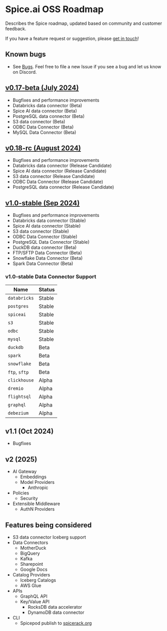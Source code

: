 # Spice.ai OSS Roadmap

Describes the Spice roadmap, updated based on community and customer feedback.

If you have a feature request or suggestion, please [get in touch](https://github.com/spiceai/spiceai#-connect-with-us)!

## Known bugs

- See [Bugs](https://github.com/spiceai/spiceai/labels/bug). Feel free to file a new Issue if you see a bug and let us know on Discord.

## [v0.17-beta (July 2024)](https://github.com/spiceai/spiceai/milestone/37)

- Bugfixes and performance improvements
- Databricks data connector (Beta)
- Spice AI data connector (Beta)
- PostgreSQL data connector (Beta)
- S3 data connector (Beta)
- ODBC Data Connector (Beta)
- MySQL Data Connector (Beta)

## [v0.18-rc (August 2024)](https://github.com/spiceai/spiceai/milestone/32)

- Bugfixes and performance improvements
- Databricks data connector (Release Candidate)
- Spice AI data connector (Release Candidate)
- S3 data connector (Release Candidate)
- ODBC Data Connector (Release Candidate)
- PostgreSQL data connector (Release Candidate)

## [v1.0-stable (Sep 2024)](https://github.com/spiceai/spiceai/milestone/33)

- Bugfixes and performance improvements
- Databricks data connector (Stable)
- Spice AI data connector (Stable)
- S3 data connector (Stable)
- ODBC Data Connector (Stable)
- PostgreSQL Data Connector (Stable)
- DuckDB data connector (Beta)
- FTP/SFTP Data Connector (Beta)
- Snowflake Data Connector (Beta)
- Spark Data Connector (Beta)

### v1.0-stable Data Connector Support

| Name          | Status |
| ------------- | ------ |
| `databricks`  | Stable |
| `postgres`    | Stable |
| `spiceai`     | Stable |
| `s3`          | Stable |
| `odbc`        | Stable |
| `mysql`       | Stable |
| `duckdb`      | Beta   |
| `spark`       | Beta   |
| `snowflake`   | Beta   |
| `ftp`, `sftp` | Beta   |
| `clickhouse`  | Alpha  |
| `dremio`      | Alpha  |
| `flightsql`   | Alpha  |
| `graphql`     | Alpha  |
| `debezium`    | Alpha  |

## v1.1 (Oct 2024)

- Bugfixes

## v2 (2025)

- AI Gateway
  - Embeddings
  - Model Providers
    - Anthropic
- Policies
  - Security
- Extensible Middleware
  - AuthN Providers

## Features being considered

- S3 data connector Iceberg support
- Data Connectors
  - MotherDuck
  - BigQuery
  - Kafka
  - Sharepoint
  - Google Docs
- Catalog Providers
  - Iceberg Catalogs
  - AWS Glue
- APIs
  - GraphQL API
  - Key/Value API
    - RocksDB data accelerator
    - DynamoDB data connector
- CLI
  - Spicepod publish to [spicerack.org](https://spicerack.org)
